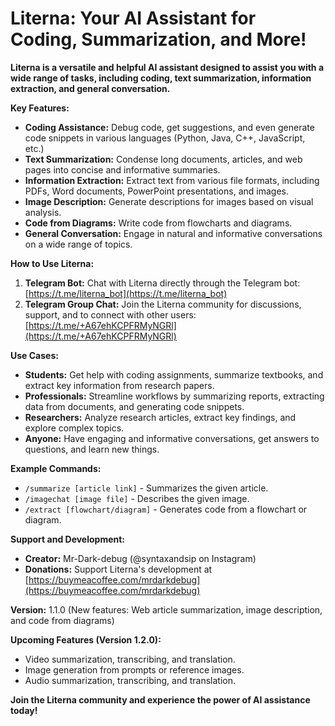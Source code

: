 # Literna: Your AI Assistant for Coding, Summarization, and More!

**Literna is a versatile and helpful AI assistant designed to assist you with a wide range of tasks, including coding, text summarization, information extraction, and general conversation.**

**Key Features:**

* **Coding Assistance:** Debug code, get suggestions, and even generate code snippets in various languages (Python, Java, C++, JavaScript, etc.)
* **Text Summarization:**  Condense long documents, articles, and web pages into concise and informative summaries.
* **Information Extraction:**  Extract text from various file formats, including PDFs, Word documents, PowerPoint presentations, and images.
* **Image Description:**  Generate descriptions for images based on visual analysis. 
* **Code from Diagrams:**  Write code from flowcharts and diagrams.
* **General Conversation:**  Engage in natural and informative conversations on a wide range of topics.

**How to Use Literna:**

1. **Telegram Bot:**  Chat with Literna directly through the Telegram bot: [https://t.me/literna_bot](https://t.me/literna_bot)
2. **Telegram Group Chat:**  Join the Literna community for discussions, support, and to connect with other users: [https://t.me/+A67ehKCPFRMyNGRl](https://t.me/+A67ehKCPFRMyNGRl)

**Use Cases:**

* **Students:** Get help with coding assignments, summarize textbooks, and extract key information from research papers.
* **Professionals:**  Streamline workflows by summarizing reports, extracting data from documents, and generating code snippets.
* **Researchers:**  Analyze research articles, extract key findings, and explore complex topics.
* **Anyone:**  Have engaging and informative conversations, get answers to questions, and learn new things.

**Example Commands:**

* `/summarize [article link]` - Summarizes the given article.
* `/imagechat [image file]` -  Describes the given image.
* `/extract [flowchart/diagram]` - Generates code from a flowchart or diagram.

**Support and Development:**

* **Creator:** Mr-Dark-debug (@syntaxandsip on Instagram)
* **Donations:**  Support Literna's development at [https://buymeacoffee.com/mrdarkdebug](https://buymeacoffee.com/mrdarkdebug)

**Version:** 1.1.0 (New features: Web article summarization, image description, and code from diagrams)

**Upcoming Features (Version 1.2.0):**

* Video summarization, transcribing, and translation.
* Image generation from prompts or reference images.
* Audio summarization, transcribing, and translation.

**Join the Literna community and experience the power of AI assistance today!**
